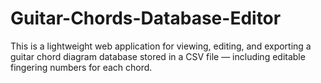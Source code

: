 # Guitar-Chords-Database-Editor
This is a lightweight web application for viewing, editing, and exporting a guitar chord diagram database stored in a CSV file — including editable fingering numbers for each chord.

